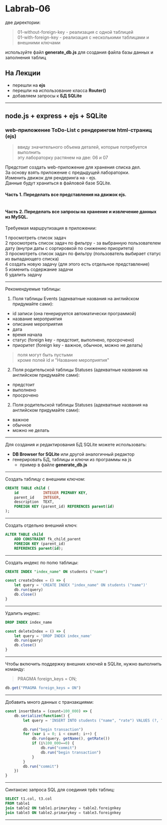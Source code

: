 # Labrab-06

две директории:  

> 01-without-foreign-key - реализация с одной таблицей  
> 01-with-foreign-key - реализация с несколькими таблицами и внешними ключами  

используйте файл **generate_db.js** для создания файла базы данных и заполнения таблиц  

## На Лекции  

- перешли на **ejs**  
- перешли на использование класса **Router()**  
- добавляем запросы к **БД SQLite**  

---  

## node.js + express + ejs + SQLite  

### web-приложение ToDo-List с рендерингом html-страниц (ejs)  

> ввиду значительного объема деталей, которые потребуется выполнить  
> эту лабораторку растянем на две: 06 и 07  

Предстоит создать web-приложение для хранения списка дел.  
За основу взять приложение с предыдущей лабораторки.  
Изменить движок для рендеринга на - ejs.  
Данные будут храниться в файловой базе SQLite.  

#### Часть 1. Переделать все представления на движок ejs.  

```txt

```

#### Часть 2. Переделать все запросы на хранение и извлечение данных из MySQL.  

Требуемая маршрутизация в приложении:  

1 просмотреть список задач  
2 просмотреть список задач по фильтру - за выбранную пользователем дату (внутри даты с сортировкой по снижению приоритета)  
3 просмотреть список задач по фильтру (пользователь выбирает статус из выпадающего списка)  
4 создать новую задачу (для этого есть отдельное представление)  
5 изменить содержание задачи  
6 удалить задачу  

---  

Рекомендуемые таблицы:  

1. Поля таблицы Events (адекватные названия на английском придумайте сами):  

- id записи (она генерируется автоматически программой)  
- название мероприятия  
- описание мероприятия  
- дата  
- время начала  
- статус (foreign key - предстоит, выполнено, просрочено)  
- приоритет (foreign key - важное, обычное, можно не делать)  

> поля могут быть пустыми  
> кроме полей id и "Название мероприятия"  

2. Поля родительской таблицы Statuses (адекватные названия на английском придумайте сами):  

- предстоит  
- выполнено  
- просрочено  

2. Поля родительской таблицы Statuses (адекватные названия на английском придумайте сами):  

- важное  
- обычное  
- можно не делать  

---  

Для создания и редактирования БД SQLite можете использовать:  

- **DB Browser for SQLite** или другой аналогичный редактор  
- генерировать БД, таблицы и ключи из программы на js  
  - пример в файле **generate_db.js**  

---  

Создать таблицу с внешним ключом:  

```SQL
CREATE TABLE child (
    id           INTEGER PRIMARY KEY,
    parent_id    INTEGER,
    description  TEXT,
    FOREIGN KEY (parent_id) REFERENCES parent(id)
);
```
---  

Создать отдельно внешний ключ:  
```SQL
ALTER TABLE child 
	ADD CONSTRAINT fk_child_parent
	FOREIGN KEY (parent_id)
    REFERENCES parent(id);
```

---  

Создать индекс по полю таблицы:  

```SQL
CREATE INDEX "index_name" ON students ("name")
```

```js
const createIndex = () => {
	let query = 'CREATE INDEX "index_name" ON students ("name")'
	db.run(query)
	db.close()
}
```

---  

Удалить индекс:  

```SQL
DROP INDEX index_name
```

```js
const deleteIndex = () => {
	let query = 'DROP INDEX index_name'
	db.run(query)
	db.close()
}
```

---  

Чтобы включить поддержку внешних ключей в SQLite, нужно выполнить команду:

> PRAGMA foreign_keys = ON;

```js
db.get("PRAGMA foreign_keys = ON")
```

---  

Добавить много данных с транзакциями:  

```js
const insertData = (count=100_000) => {
	db.serialize(function() {
		let query = 'INSERT INTO students ("name", "rate") VALUES (?, ?)'

		db.run("begin transaction")
		for (var i = 0; i < count; i++) {
			db.run(query, getName(), getRate())
			if (i%100_000==0) {
				db.run("commit")
				db.run("begin transaction")	
			}
		}
		db.run("commit")
	})
}
```

---  

Синтаксис запроса SQL для соединия трёх таблиц:  

```SQL
SELECT t1.col, t3.col 
FROM table1 
join table2 ON table1.primarykey = table2.foreignkey
join table3 ON table2.primarykey = table3.foreignkey
```

---  

